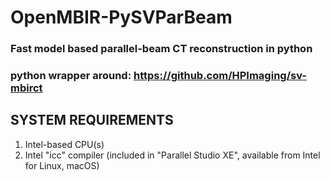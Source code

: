 # OpenMBIR-PySVParBeam


### Fast model based parallel-beam CT reconstruction in python
### python wrapper around: https://github.com/HPImaging/sv-mbirct

## SYSTEM REQUIREMENTS

1. Intel-based CPU(s)
2. Intel "icc" compiler (included in "Parallel Studio XE", available from Intel for Linux, macOS)

